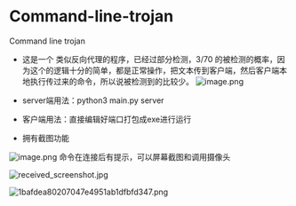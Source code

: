 # Command-line-trojan
Command line trojan
- 这是一个 类似反向代理的程序，已经过部分检测，3/70 的被检测的概率，因为这个的逻辑十分的简单，都是正常操作，把文本传到客户端，然后客户端本地执行传过来的命令，所以说被检测到的比较少。
![image.png](https://bytegeek.icu/static/img/11b5a694baa2bd1a0d6626af0df4206e.image.webp)
- server端用法：python3 main.py server 
- 客户端用法：直接编辑好端口打包成exe进行运行

- 拥有截图功能

![image.png](https://bytegeek.icu/static/img/a019bbcd25a2d1a4b43d1108543b4e11.image.webp)
命令在连接后有提示，可以屏幕截图和调用摄像头


![received_screenshot.jpg](https://bytegeek.icu/static/img/b4cca4ad33ea340e2e4f7daf48e45b63.received_screenshot.webp)

![1bafdea80207047e4951ab1dfbfd347.png](https://bytegeek.icu/static/img/355db9511d0d3b5cbdfb208e8ccf93ab.1bafdea80207047e4951ab1dfbfd347.webp)
